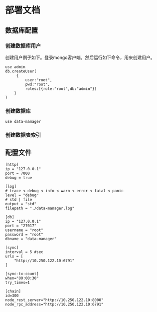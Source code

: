 # 部署文档
## 数据库配置
### 创建数据库用户

创建用户例子如下。登录mongo客户端。然后运行如下命令，用来创建用户。
```
use admin
db.createUser(
     {
         user:"root",
         pwd:"root",
         roles:[{role:"root",db:"admin"}]
    }
)
```

### 创建数据库
```
use data-mamager
```

### 创建数据表索引


## 配置文件

```
[http]
ip = "127.0.0.1"
port = 7000
debug = true

[log]
# trace < debug < info < warn < error < fatal < panic
level = "debug"
# std | file
output = "std"
filepath = "./data-manager.log"

[db]
ip = "127.0.0.1"
port = "27017"
username = "root"
password = "root"
dbname = "data-manager"

[sync]
interval = 5 #sec
urls = [
    "http://10.250.122.10:6791"
]

[sync-tx-count]
when="00:00:30"
try_times=1

[chain]
id=300
node_rest_server="http://10.250.122.10:8000"
node_rpc_address="http://10.250.122.10:6791"
```
